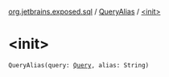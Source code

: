[org.jetbrains.exposed.sql](../index.md) / [QueryAlias](index.md) / [&lt;init&gt;](.)

# &lt;init&gt;

`QueryAlias(query: `[`Query`](../-query/index.md)`, alias: String)`